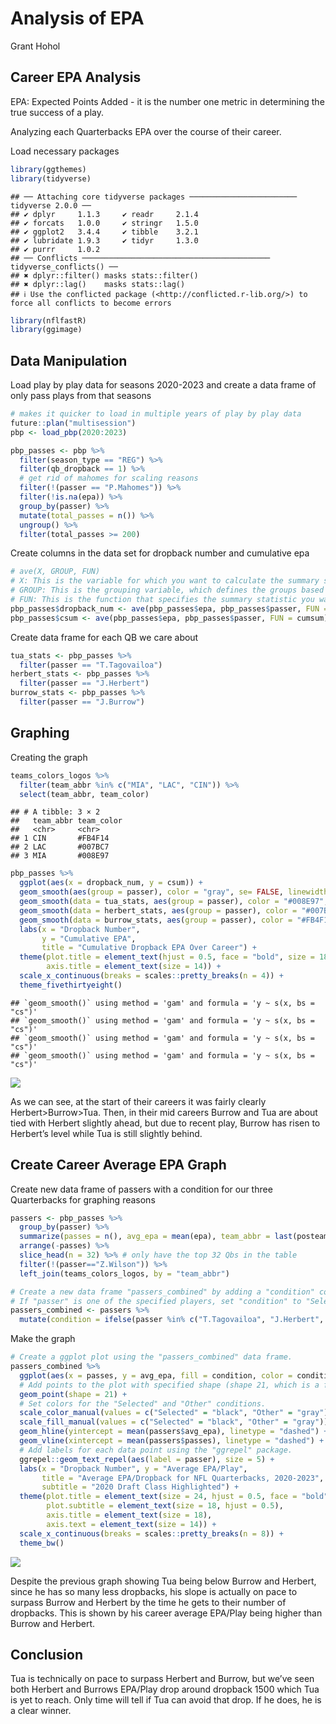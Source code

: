 Analysis of EPA
================
Grant Hohol

## Career EPA Analysis

EPA: Expected Points Added - it is the number one metric in determining
the true success of a play.

Analyzing each Quarterbacks EPA over the course of their career.

Load necessary packages

``` r
library(ggthemes)
library(tidyverse)
```

    ## ── Attaching core tidyverse packages ──────────────────────── tidyverse 2.0.0 ──
    ## ✔ dplyr     1.1.3     ✔ readr     2.1.4
    ## ✔ forcats   1.0.0     ✔ stringr   1.5.0
    ## ✔ ggplot2   3.4.4     ✔ tibble    3.2.1
    ## ✔ lubridate 1.9.3     ✔ tidyr     1.3.0
    ## ✔ purrr     1.0.2     
    ## ── Conflicts ────────────────────────────────────────── tidyverse_conflicts() ──
    ## ✖ dplyr::filter() masks stats::filter()
    ## ✖ dplyr::lag()    masks stats::lag()
    ## ℹ Use the conflicted package (<http://conflicted.r-lib.org/>) to force all conflicts to become errors

``` r
library(nflfastR)
library(ggimage)
```

## Data Manipulation

Load play by play data for seasons 2020-2023 and create a data frame of
only pass plays from that seasons

``` r
# makes it quicker to load in multiple years of play by play data
future::plan("multisession") 
pbp <- load_pbp(2020:2023)

pbp_passes <- pbp %>%
  filter(season_type == "REG") %>%
  filter(qb_dropback == 1) %>%
  # get rid of mahomes for scaling reasons
  filter(!(passer == "P.Mahomes")) %>%  
  filter(!is.na(epa)) %>%
  group_by(passer) %>%
  mutate(total_passes = n()) %>%
  ungroup() %>%
  filter(total_passes >= 200)
```

Create columns in the data set for dropback number and cumulative epa

``` r
# ave(X, GROUP, FUN)
# X: This is the variable for which you want to calculate the summary statistic (e.g., mean, sum, median).
# GROUP: This is the grouping variable, which defines the groups based on which you want to compute the summary statistic.
# FUN: This is the function that specifies the summary statistic you want to calculate, such as mean, sum, median, or any other applicable function.
pbp_passes$dropback_num <- ave(pbp_passes$epa, pbp_passes$passer, FUN = seq_along) # creating a dropback number column 
pbp_passes$csum <- ave(pbp_passes$epa, pbp_passes$passer, FUN = cumsum) # create a cumulative epa sum column
```

Create data frame for each QB we care about

``` r
tua_stats <- pbp_passes %>%
  filter(passer == "T.Tagovailoa")
herbert_stats <- pbp_passes %>%
  filter(passer == "J.Herbert")
burrow_stats <- pbp_passes %>%
  filter(passer == "J.Burrow")
```

## Graphing

Creating the graph

``` r
teams_colors_logos %>%
  filter(team_abbr %in% c("MIA", "LAC", "CIN")) %>%
  select(team_abbr, team_color)
```

    ## # A tibble: 3 × 2
    ##   team_abbr team_color
    ##   <chr>     <chr>     
    ## 1 CIN       #FB4F14   
    ## 2 LAC       #007BC7   
    ## 3 MIA       #008E97

``` r
pbp_passes %>%
  ggplot(aes(x = dropback_num, y = csum)) + 
  geom_smooth(aes(group = passer), color = "gray", se= FALSE, linewidth = 1.5) + # graph every QB besides the chosen 3
  geom_smooth(data = tua_stats, aes(group = passer), color = "#008E97", se = FALSE, linewidth = 3) + # line for tua 
  geom_smooth(data = herbert_stats, aes(group = passer), color = "#007BC7", se = FALSE, linewidth = 3) + # line for herbert
  geom_smooth(data = burrow_stats, aes(group = passer), color = "#FB4F14", se = FALSE, linewidth = 3) +  # line for burrow
  labs(x = "Dropback Number",
       y = "Cumulative EPA",
       title = "Cumulative Dropback EPA Over Career") + 
  theme(plot.title = element_text(hjust = 0.5, face = "bold", size = 18),
        axis.title = element_text(size = 14)) + 
  scale_x_continuous(breaks = scales::pretty_breaks(n = 4)) + 
  theme_fivethirtyeight() 
```

    ## `geom_smooth()` using method = 'gam' and formula = 'y ~ s(x, bs = "cs")'
    ## `geom_smooth()` using method = 'gam' and formula = 'y ~ s(x, bs = "cs")'
    ## `geom_smooth()` using method = 'gam' and formula = 'y ~ s(x, bs = "cs")'
    ## `geom_smooth()` using method = 'gam' and formula = 'y ~ s(x, bs = "cs")'

![](AnalysisEpaMD_files/figure-gfm/unnamed-chunk-5-1.png)<!-- -->

As we can see, at the start of their careers it was fairly clearly
Herbert\>Burrow\>Tua. Then, in their mid careers Burrow and Tua are
about tied with Herbert slightly ahead, but due to recent play, Burrow
has risen to Herbert’s level while Tua is still slightly behind.

## Create Career Average EPA Graph

Create new data frame of passers with a condition for our three
Quarterbacks for graphing reasons

``` r
passers <- pbp_passes %>%
  group_by(passer) %>%
  summarize(passes = n(), avg_epa = mean(epa), team_abbr = last(posteam)) %>%
  arrange(-passes) %>%
  slice_head(n = 32) %>% # only have the top 32 Qbs in the table
  filter(!(passer=="Z.Wilson")) %>%
  left_join(teams_colors_logos, by = "team_abbr") 

# Create a new data frame "passers_combined" by adding a "condition" column based on the "passer" values.
# If "passer" is one of the specified players, set "condition" to "Selected," otherwise, set it to "Other."  
passers_combined <- passers %>%
  mutate(condition = ifelse(passer %in% c("T.Tagovailoa", "J.Herbert", "J.Burrow"), "Selected", "Other"))
```

Make the graph

``` r
# Create a ggplot plot using the "passers_combined" data frame.
passers_combined %>%
  ggplot(aes(x = passes, y = avg_epa, fill = condition, color = condition)) +
  # Add points to the plot with specified shape (shape 21, which is a filled circle).
  geom_point(shape = 21) +
  # Set colors for the "Selected" and "Other" conditions.
  scale_color_manual(values = c("Selected" = "black", "Other" = "gray")) +
  scale_fill_manual(values = c("Selected" = "black", "Other" = "gray")) +
  geom_hline(yintercept = mean(passers$avg_epa), linetype = "dashed") + 
  geom_vline(xintercept = mean(passers$passes), linetype = "dashed") +
  # Add labels for each data point using the "ggrepel" package.
  ggrepel::geom_text_repel(aes(label = passer), size = 5) +
  labs(x = "Dropback Number", y = "Average EPA/Play",
       title = "Average EPA/Dropback for NFL Quarterbacks, 2020-2023",
       subtitle = "2020 Draft Class Highlighted") + 
  theme(plot.title = element_text(size = 24, hjust = 0.5, face = "bold"),
        plot.subtitle = element_text(size = 18, hjust = 0.5),
        axis.title = element_text(size = 18),
        axis.text = element_text(size = 14)) + 
  scale_x_continuous(breaks = scales::pretty_breaks(n = 8)) + 
  theme_bw()
```

![](AnalysisEpaMD_files/figure-gfm/unnamed-chunk-7-1.png)<!-- -->

Despite the previous graph showing Tua being below Burrow and Herbert,
since he has so many less dropbacks, his slope is actually on pace to
surpass Burrow and Herbert by the time he gets to their number of
dropbacks. This is shown by his career average EPA/Play being higher
than Burrow and Herbert.

## Conclusion

Tua is technically on pace to surpass Herbert and Burrow, but we’ve seen
both Herbert and Burrows EPA/Play drop around dropback 1500 which Tua is
yet to reach. Only time will tell if Tua can avoid that drop. If he
does, he is a clear winner.

